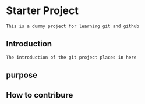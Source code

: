 # Starter Project
	This is a dummy project for learning git and github 
## Introduction
	The introduction of the git project places in here
## purpose 
	
## How to contribure